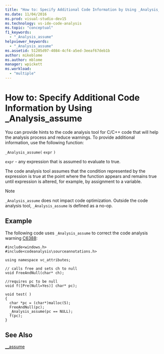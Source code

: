```yaml
---
title: "How to: Specify Additional Code Information by Using _Analysis_assume"
ms.date: 11/04/2016
ms.prod: visual-studio-dev15
ms.technology: vs-ide-code-analysis
ms.topic: "conceptual"
f1_keywords:
  - "_Analysis_assume"
helpviewer_keywords:
  - "_Analysis_assume"
ms.assetid: 51205d97-4084-4cf4-a5ed-3eeaf67deb1b
author: mikeblome
ms.author: mblome
manager: wpickett
ms.workload:
  - "multiple"
---
```

# How to: Specify Additional Code Information by Using _Analysis_assume
You can provide hints to the code analysis tool for C/C++ code that will help the analysis process and reduce warnings. To provide additional information, use the following function:

 `_Analysis_assume(`  `expr`  `)`

 `expr` - any expression that is assumed to evaluate to true.

 The code analysis tool assumes that the condition represented by the expression is true at the point where the function appears and remains true until expression is altered, for example, by assignment to a variable.

> [!NOTE]
>  `_Analysis_assume` does not impact code optimization. Outside the code analysis tool, `_Analysis_assume` is defined as a no-op.

## Example
 The following code uses `_Analysis_assume` to correct the code analysis warning [C6388](../code-quality/c6388.md):

```
#include<windows.h>
#include<codeanalysis\sourceannotations.h>

using namespace vc_attributes;

// calls free and sets ch to null
void FreeAndNull(char* ch);

//requires pc to be null
void f([Pre(Null=Yes)] char* pc);

void test( )
{
  char *pc = (char*)malloc(5);
  FreeAndNull(pc);
  _Analysis_assume(pc == NULL);
  f(pc);
}
```

## See Also
 [__assume](/cpp/intrinsics/assume)